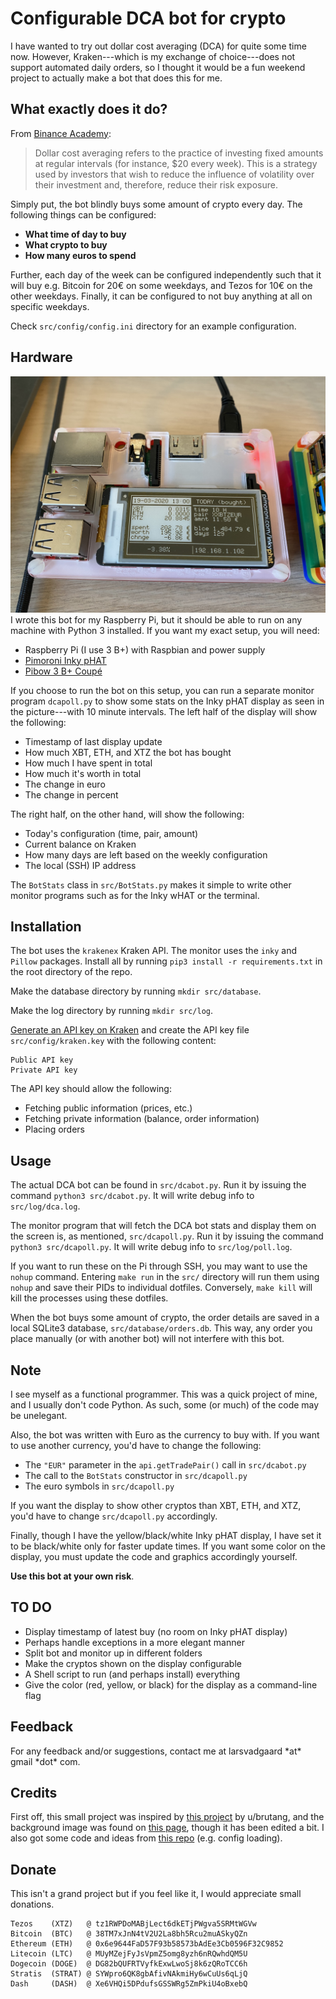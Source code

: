
# Configurable DCA bot for crypto
I have wanted to try out dollar cost averaging (DCA) for quite some time now. However, Kraken---which is my exchange of choice---does not support automated daily orders, so I thought it would be a fun weekend project to actually make a bot that does this for me.

## What exactly does it do?
From [Binance Academy](https://www.binance.vision/glossary/dollar-cost-averaging):
>Dollar cost averaging refers to the practice of investing fixed amounts at regular intervals (for instance, $20 every week). This is a strategy used by investors that wish to reduce the influence of volatility over their investment and, therefore, reduce their risk exposure.

Simply put, the bot blindly buys some amount of crypto every day. The following things can be configured:
* **What time of day to buy**
* **What crypto to buy**
* **How many euros to spend**

Further, each day of the week can be configured independently such that it will buy e.g. Bitcoin for 20€ on some weekdays, and Tezos for 10€ on the other weekdays. Finally, it can be configured to not buy anything at all on specific weekdays.

Check `src/config/config.ini` directory for an example configuration.

## Hardware
![My RPi setup](https://raw.githubusercontent.com/LarsVadgaard/DCABot/master/images/setup1.jpg)
I wrote this bot for my Raspberry Pi, but it should be able to run on any machine with Python 3 installed. If you want my exact setup, you will need:
* Raspberry Pi (I use 3 B+) with Raspbian and power supply
* [Pimoroni Inky pHAT](https://shop.pimoroni.com/products/inky-phat?variant=12549254905939)
* [Pibow 3 B+ Coupé](https://shop.pimoroni.com/products/pibow-coupe-for-raspberry-pi-3-b-plus?variant=2601027993610)

If you choose to run the bot on this setup, you can run a separate monitor program `dcapoll.py` to show some stats on the Inky pHAT display as seen in the picture---with 10 minute intervals. The left half of the display will show the following:
* Timestamp of last display update
* How much XBT, ETH, and XTZ the bot has bought
* How much I have spent in total
* How much it's worth in total
* The change in euro
* The change in percent

The right half, on the other hand, will show the following:
* Today's configuration (time, pair, amount)
* Current balance on Kraken
* How many days are left based on the weekly configuration
* The local (SSH) IP address

The `BotStats` class in `src/BotStats.py` makes it simple to write other monitor programs such as for the Inky wHAT or the terminal.

## Installation
The bot uses the `krakenex` Kraken API. The monitor uses the `inky` and `Pillow` packages. Install all by running `pip3 install -r requirements.txt` in the root directory of the repo.

Make the database directory by running `mkdir src/database`.

Make the log directory by running `mkdir src/log`.

[Generate an API key on Kraken](https://support.kraken.com/hc/en-us/articles/360022839451-Generate-API-Keys) and create the API key file ```src/config/kraken.key``` with the following content:
```
Public API key
Private API key
```
The API key should allow the following:
* Fetching public information (prices, etc.)
* Fetching private information (balance, order information)
* Placing orders

## Usage
The actual DCA bot can be found in `src/dcabot.py`. Run it by issuing the command `python3 src/dcabot.py`. It will write debug info to `src/log/dca.log`.

The monitor program that will fetch the DCA bot stats and display them on the screen is, as mentioned, `src/dcapoll.py`. Run it by issuing the command ```python3 src/dcapoll.py```. It will write debug info to `src/log/poll.log`.

If you want to run these on the Pi through SSH, you may want to use the ```nohup``` command. Entering `make run` in the `src/` directory will run them using `nohup` and save their PIDs to individual dotfiles. Conversely, `make kill` will kill the processes using these dotfiles.

When the bot buys some amount of crypto, the order details are saved in a local SQLite3 database, `src/database/orders.db`. This way, any order you place manually (or with another bot) will not interfere with this bot.

## Note
I see myself as a functional programmer. This was a quick project of mine, and I usually don't code Python. As such, some (or much) of the code may be unelegant.

Also, the bot was written with Euro as the currency to buy with. If you want to use another currency, you'd have to change the following:
* The `"EUR"` parameter in the `api.getTradePair()` call in `src/dcabot.py`
* The call to the `BotStats` constructor in `src/dcapoll.py`
* The euro symbols in `src/dcapoll.py`

If you want the display to show other cryptos than XBT, ETH, and XTZ, you'd have to change `src/dcapoll.py` accordingly.

Finally, though I have the yellow/black/white Inky pHAT display, I have set it to be black/white only for faster update times. If you want some color on the display, you must update the code and graphics accordingly yourself.

**Use this bot at your own risk**.

## TO DO
* Display timestamp of latest buy (no room on Inky pHAT display)
* Perhaps handle exceptions in a more elegant manner
* Split bot and monitor up in different folders
* Make the cryptos shown on the display configurable
* A Shell script to run (and perhaps install) everything
* Give the color (red, yellow, or black) for the display as a command-line flag

## Feedback
For any feedback and/or suggestions, contact me at larsvadgaard \*at\* gmail \*dot\* com.

## Credits
First off, this small project was inspired by [this project](https://www.reddit.com/r/CryptoCurrency/comments/d737wg/i_set_up_a_raspberry_pi_trading_bot_with_an_eink/) by u/brutang, and the background image was found on [this page](https://www.electromaker.io/project/view/taking-the-raspberry-pi-inky-phat-to-the-next-level), though it has been edited a bit. I also got some code and ideas from [this repo](https://github.com/Dodo33/btfd-bitcoin-bot) (e.g. config loading).

## Donate
This isn't a grand project but if you feel like it, I would appreciate small donations.
```
Tezos    (XTZ)   @ tz1RWPDoMABjLect6dkETjPWgva5SRMtWGVw
Bitcoin  (BTC)   @ 38TM7xJnN4tV2U2La8bh5Rcu2muASkyQZn
Ethereum (ETH)   @ 0x6e9644FaD57F93b58573bAdEe3Cb0596F32C9852
Litecoin (LTC)   @ MUyMZejFyJsVpmZ5omg8yzh6nRQwhdQM5U
Dogecoin (DOGE)  @ DG82bQUFRTVyfkExwLwoSj8k6zQRoTCC6h
Stratis  (STRAT) @ SYWpro6QK8gbAfivNAkmiHy6wCuUs6qLjQ
Dash     (DASH)  @ Xe6VHQi5DPdufsGSSWRg5ZmPkiU4oBxebQ
```
